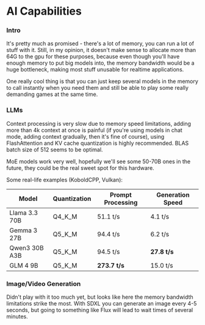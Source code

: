 # AI Capabilities

### Intro
It's pretty much as promised - there's a lot of memory, you can run a lot of stuff with it. Still, in my opinion, it doesn't make sense to allocate more than 64G to the gpu for these purposes, because even though you'll have enough memory to put big models into, the memory bandwidth would be a huge bottleneck, making most stuff unusable for realtime applications.

One really cool thing is that you can just keep several models in the memory to call instantly when you need them and still be able to play some really demanding games at the same time.

### LLMs
Context processing is very slow due to memory speed limitations, adding more than 4k context at once is painful (if you're using models in chat mode, adding context gradually, then it's fine of course), using FlashAttention and KV cache quantization is highly recommended. BLAS batch size of 512 seems to be optimal.

MoE models work very well, hopefully we'll see some 50-70B ones in the future, they could be the real sweet spot for this hardware.

Some real-life examples (KoboldCPP, Vulkan):

| Model             | Quantization | Prompt Processing | Generation Speed |
| ----------------- | ------------ | ----------------- | ---------------- |
| Llama 3.3 70B     | Q4_K_M       | 51.1 t/s          | 4.1 t/s          |
| Gemma 3 27B       | Q5_K_M       | 94.4 t/s          | 6.2 t/s          | 
| Qwen3 30B A3B     | Q5_K_M       | 94.5 t/s          | **27.8 t/s**     | 
| GLM 4 9B          | Q5_K_M       | **273.7 t/s**     | 15.0 t/s         |

### Image/Video Generation
Didn't play with it too much yet, but looks like here the memory bandwidth limitations strike the most. With SDXL you can generate an image every 4-5 seconds, but going to something like Flux will lead to wait times of several minutes.
